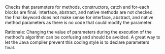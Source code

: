 <div>

Checks that parameters for methods, constructors, catch and for-each
blocks are final. Interface, abstract, and native methods are not
checked: the final keyword does not make sense for interface, abstract,
and native method parameters as there is no code that could modify the
parameter.

</div>

Rationale: Changing the value of parameters during the execution of the
method's algorithm can be confusing and should be avoided. A great way
to let the Java compiler prevent this coding style is to declare
parameters final.
